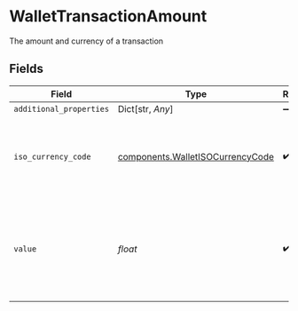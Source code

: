 # WalletTransactionAmount

The amount and currency of a transaction


## Fields

| Field                                                                                    | Type                                                                                     | Required                                                                                 | Description                                                                              |
| ---------------------------------------------------------------------------------------- | ---------------------------------------------------------------------------------------- | ---------------------------------------------------------------------------------------- | ---------------------------------------------------------------------------------------- |
| `additional_properties`                                                                  | Dict[str, *Any*]                                                                         | :heavy_minus_sign:                                                                       | N/A                                                                                      |
| `iso_currency_code`                                                                      | [components.WalletISOCurrencyCode](../../models/components/walletisocurrencycode.md)     | :heavy_check_mark:                                                                       | An ISO-4217 currency code, used with e-wallets and transactions.                         |
| `value`                                                                                  | *float*                                                                                  | :heavy_check_mark:                                                                       | The amount of the transaction. Must contain at most two digits of precision e.g. `1.23`. |